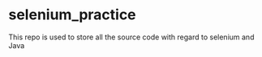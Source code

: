 # selenium_practice
This repo is used to  store all the source code with regard to selenium and Java
